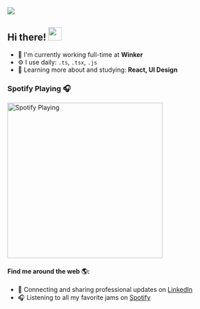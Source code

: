 <img src="https://github-readme-stats.kidoncio.vercel.app/api/top-langs/?username=Kidoncio&layout=compact&theme=radical" />

## Hi there! <img src="https://raw.githubusercontent.com/iampavangandhi/iampavangandhi/master/gifs/Hi.gif" width="30px"></h2>

- 🏢 I'm currently working full-time at **Winker**
- ⚙️ I use daily: `.ts`, `.tsx`, `.js`
- 🌱 Learning more about and studying: **React, UI Design**

### Spotify Playing 🎧
[<img src="https://spotify-now-playing.kidoncio.vercel.app/api/spotify-playing" alt="Spotify Playing" width="350" />](https://open.spotify.com/user/12170257891)

#### Find me around the web 🌎:
- 💼 Connecting and sharing professional updates on <a href="https://www.linkedin.com/in/kidoncio/">LinkedIn</a>
- 🎧 Listening to all my favorite jams on <a href="https://open.spotify.com/user/12170257891">Spotify</a>
